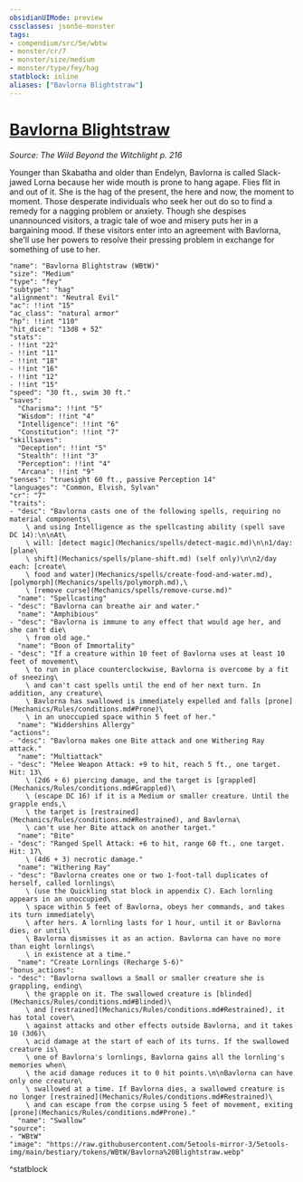 ```yaml
---
obsidianUIMode: preview
cssclasses: json5e-monster
tags:
- compendium/src/5e/wbtw
- monster/cr/7
- monster/size/medium
- monster/type/fey/hag
statblock: inline
aliases: ["Bavlorna Blightstraw"]
---
```

# [Bavlorna Blightstraw](Mechanics\bestiary\npc/bavlorna-blightstraw-wbtw.md)
*Source: The Wild Beyond the Witchlight p. 216*  

Younger than Skabatha and older than Endelyn, Bavlorna is called Slack-jawed Lorna because her wide mouth is prone to hang agape. Flies flit in and out of it. She is the hag of the present, the here and now, the moment to moment. Those desperate individuals who seek her out do so to find a remedy for a nagging problem or anxiety. Though she despises unannounced visitors, a tragic tale of woe and misery puts her in a bargaining mood. If these visitors enter into an agreement with Bavlorna, she'll use her powers to resolve their pressing problem in exchange for something of use to her.

```statblock
"name": "Bavlorna Blightstraw (WBtW)"
"size": "Medium"
"type": "fey"
"subtype": "hag"
"alignment": "Neutral Evil"
"ac": !!int "15"
"ac_class": "natural armor"
"hp": !!int "110"
"hit_dice": "13d8 + 52"
"stats":
- !!int "22"
- !!int "11"
- !!int "18"
- !!int "16"
- !!int "12"
- !!int "15"
"speed": "30 ft., swim 30 ft."
"saves":
  "Charisma": !!int "5"
  "Wisdom": !!int "4"
  "Intelligence": !!int "6"
  "Constitution": !!int "7"
"skillsaves":
  "Deception": !!int "5"
  "Stealth": !!int "3"
  "Perception": !!int "4"
  "Arcana": !!int "9"
"senses": "truesight 60 ft., passive Perception 14"
"languages": "Common, Elvish, Sylvan"
"cr": "7"
"traits":
- "desc": "Bavlorna casts one of the following spells, requiring no material components\
    \ and using Intelligence as the spellcasting ability (spell save DC 14):\n\nAt\
    \ will: [detect magic](Mechanics/spells/detect-magic.md)\n\n1/day: [plane\
    \ shift](Mechanics/spells/plane-shift.md) (self only)\n\n2/day each: [create\
    \ food and water](Mechanics/spells/create-food-and-water.md), [polymorph](Mechanics/spells/polymorph.md),\
    \ [remove curse](Mechanics/spells/remove-curse.md)"
  "name": "Spellcasting"
- "desc": "Bavlorna can breathe air and water."
  "name": "Amphibious"
- "desc": "Bavlorna is immune to any effect that would age her, and she can't die\
    \ from old age."
  "name": "Boon of Immortality"
- "desc": "If a creature within 10 feet of Bavlorna uses at least 10 feet of movement\
    \ to run in place counterclockwise, Bavlorna is overcome by a fit of sneezing\
    \ and can't cast spells until the end of her next turn. In addition, any creature\
    \ Bavlorna has swallowed is immediately expelled and falls [prone](Mechanics/Rules/conditions.md#Prone)\
    \ in an unoccupied space within 5 feet of her."
  "name": "Widdershins Allergy"
"actions":
- "desc": "Bavlorna makes one Bite attack and one Withering Ray attack."
  "name": "Multiattack"
- "desc": "Melee Weapon Attack: +9 to hit, reach 5 ft., one target. Hit: 13\
    \ (2d6 + 6) piercing damage, and the target is [grappled](Mechanics/Rules/conditions.md#Grappled)\
    \ (escape DC 16) if it is a Medium or smaller creature. Until the grapple ends,\
    \ the target is [restrained](Mechanics/Rules/conditions.md#Restrained), and Bavlorna\
    \ can't use her Bite attack on another target."
  "name": "Bite"
- "desc": "Ranged Spell Attack: +6 to hit, range 60 ft., one target. Hit: 17\
    \ (4d6 + 3) necrotic damage."
  "name": "Withering Ray"
- "desc": "Bavlorna creates one or two 1-foot-tall duplicates of herself, called lornlings\
    \ (use the Quickling stat block in appendix C). Each lornling appears in an unoccupied\
    \ space within 5 feet of Bavlorna, obeys her commands, and takes its turn immediately\
    \ after hers. A lornling lasts for 1 hour, until it or Bavlorna dies, or until\
    \ Bavlorna dismisses it as an action. Bavlorna can have no more than eight lornlings\
    \ in existence at a time."
  "name": "Create Lornlings (Recharge 5-6)"
"bonus_actions":
- "desc": "Bavlorna swallows a Small or smaller creature she is grappling, ending\
    \ the grapple on it. The swallowed creature is [blinded](Mechanics/Rules/conditions.md#Blinded)\
    \ and [restrained](Mechanics/Rules/conditions.md#Restrained), it has total cover\
    \ against attacks and other effects outside Bavlorna, and it takes 10 (3d6)\
    \ acid damage at the start of each of its turns. If the swallowed creature is\
    \ one of Bavlorna's lornlings, Bavlorna gains all the lornling's memories when\
    \ the acid damage reduces it to 0 hit points.\n\nBavlorna can have only one creature\
    \ swallowed at a time. If Bavlorna dies, a swallowed creature is no longer [restrained](Mechanics/Rules/conditions.md#Restrained)\
    \ and can escape from the corpse using 5 feet of movement, exiting [prone](Mechanics/Rules/conditions.md#Prone)."
  "name": "Swallow"
"source":
- "WBtW"
"image": "https://raw.githubusercontent.com/5etools-mirror-3/5etools-img/main/bestiary/tokens/WBtW/Bavlorna%20Blightstraw.webp"
```
^statblock